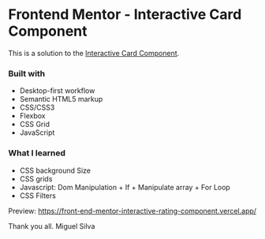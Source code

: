 # Frontend Mentor - Interactive Card Component 

This is a solution to the [Interactive Card Component](https://www.frontendmentor.io/challenges/interactive-rating-component-koxpeBUmI/hub/interactive-rating-component-Sy-iZPy79). 
### Built with

- Desktop-first workflow
- Semantic HTML5 markup
- CSS/CSS3
- Flexbox
- CSS Grid
- JavaScript

### What I learned

- CSS background Size
- CSS grids
- Javascript: Dom Manipulation + If + Manipulate array + For Loop
- CSS Filters

Preview: https://front-end-mentor-interactive-rating-component.vercel.app/

Thank you all.
Miguel Silva 
